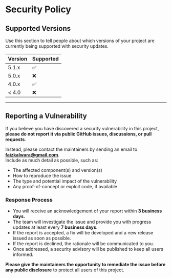 # Security Policy

## Supported Versions

Use this section to tell people about which versions of your project are
currently being supported with security updates.

| Version | Supported          |
| ------- | ------------------ |
| 5.1.x   | :white_check_mark: |
| 5.0.x   | :x:                |
| 4.0.x   | :white_check_mark: |
| < 4.0   | :x:                |

---

## Reporting a Vulnerability

If you believe you have discovered a security vulnerability in this project, **please do not report it via public GitHub issues, discussions, or pull requests**.

Instead, please contact the maintainers by sending an email to **[faizkalwara@gmail.com](mailto:faizkalwara@gmail.com)**.  
Include as much detail as possible, such as:

- The affected component(s) and version(s)
- How to reproduce the issue
- The type and potential impact of the vulnerability
- Any proof-of-concept or exploit code, if available

### Response Process

- You will receive an acknowledgement of your report within **3 business days.**
- The team will investigate the issue and provide you with progress updates at least every **7 business days**.
- If the report is accepted, a fix will be developed and a new release issued as soon as possible.
- If the report is declined, the rationale will be communicated to you.
- Once addressed, a security advisory will be published to keep all users informed.

**Please give the maintainers the opportunity to remediate the issue before any public disclosure** to protect all users of this project.

